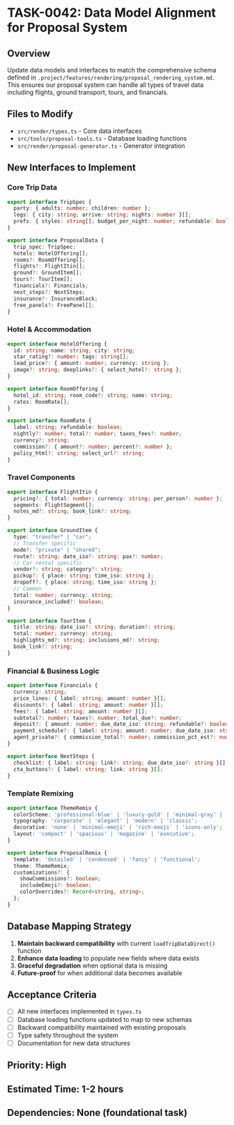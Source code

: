 # TASK-0042: Data Model Alignment for Proposal System

## Overview
Update data models and interfaces to match the comprehensive schema defined in `.project/features/rendering/proposal_rendering_system.md`. This ensures our proposal system can handle all types of travel data including flights, ground transport, tours, and financials.

## Files to Modify
- `src/render/types.ts` - Core data interfaces
- `src/tools/proposal-tools.ts` - Database loading functions
- `src/render/proposal-generator.ts` - Generator integration

## New Interfaces to Implement

### Core Trip Data
```typescript
export interface TripSpec {
  party: { adults: number; children: number };
  legs: { city: string; arrive: string; nights: number }[];
  prefs: { styles: string[]; budget_per_night: number; refundable: boolean; breakfast: boolean };
}

export interface ProposalData {
  trip_spec: TripSpec;
  hotels: HotelOffering[];
  rooms?: RoomOffering[];
  flights?: FlightItin[];
  ground?: GroundItem[];
  tours?: TourItem[];
  financials?: Financials;
  next_steps?: NextSteps;
  insurance?: InsuranceBlock;
  free_panels?: FreePanel[];
}
```

### Hotel & Accommodation
```typescript
export interface HotelOffering {
  id: string; name: string; city: string;
  star_rating?: number; tags: string[];
  lead_price?: { amount: number; currency: string };
  image?: string; deeplinks?: { select_hotel?: string };
}

export interface RoomOffering {
  hotel_id: string; room_code?: string; name: string; 
  rates: RoomRate[];
}

export interface RoomRate {
  label: string; refundable: boolean;
  nightly?: number; total?: number; taxes_fees?: number; 
  currency?: string;
  commission?: { amount?: number; percent?: number };
  policy_html?: string; select_url?: string;
}
```

### Travel Components
```typescript
export interface FlightItin {
  pricing?: { total: number; currency: string; per_person?: number };
  segments: FlightSegment[];
  notes_md?: string; book_link?: string;
}

export interface GroundItem {
  type: "transfer" | "car";
  // Transfer specific
  mode?: "private" | "shared";
  route?: string; date_iso?: string; pax?: number;
  // Car rental specific  
  vendor?: string; category?: string;
  pickup?: { place: string; time_iso: string };
  dropoff?: { place: string; time_iso: string };
  // Common
  total: number; currency: string;
  insurance_included?: boolean;
}

export interface TourItem {
  title: string; date_iso?: string; duration?: string;
  total: number; currency: string;
  highlights_md?: string; inclusions_md?: string;
  book_link?: string;
}
```

### Financial & Business Logic
```typescript
export interface Financials {
  currency: string;
  price_lines: { label: string; amount: number }[];
  discounts?: { label: string; amount: number }[];
  fees?: { label: string; amount: number }[];
  subtotal?: number; taxes?: number; total_due?: number;
  deposit?: { amount: number; due_date_iso: string; refundable?: boolean };
  payment_schedule?: { label: string; amount: number; due_date_iso: string }[];
  agent_private?: { commission_total?: number; commission_pct_est?: number };
}

export interface NextSteps {
  checklist: { label: string; link?: string; due_date_iso?: string }[];
  cta_buttons?: { label: string; link: string }[];
}
```

### Template Remixing
```typescript
export interface ThemeRemix {
  colorScheme: 'professional-blue' | 'luxury-gold' | 'minimal-gray' | 'vibrant-teal' | 'sunset-orange';
  typography: 'corporate' | 'elegant' | 'modern' | 'classic';
  decorative: 'none' | 'minimal-emoji' | 'rich-emoji' | 'icons-only';
  layout: 'compact' | 'spacious' | 'magazine' | 'executive';
}

export interface ProposalRemix {
  template: 'detailed' | 'condensed' | 'fancy' | 'functional';
  theme: ThemeRemix;
  customizations?: {
    showCommissions?: boolean;
    includeEmoji?: boolean;
    colorOverrides?: Record<string, string>;
  };
}
```

## Database Mapping Strategy
1. **Maintain backward compatibility** with current `loadTripDataDirect()` function
2. **Enhance data loading** to populate new fields where data exists
3. **Graceful degradation** when optional data is missing
4. **Future-proof** for when additional data becomes available

## Acceptance Criteria
- [ ] All new interfaces implemented in `types.ts`
- [ ] Database loading functions updated to map to new schemas
- [ ] Backward compatibility maintained with existing proposals
- [ ] Type safety throughout the system
- [ ] Documentation for new data structures

## Priority: High
## Estimated Time: 1-2 hours
## Dependencies: None (foundational task)